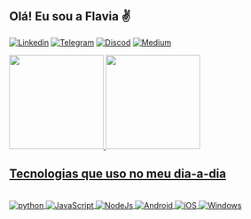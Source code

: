 ## Olá! Eu sou a Flavia ✌️


[![Linkedin](https://img.shields.io/badge/LinkedIn-0077B5?style=for-the-badge&logo=linkedin&logoColor=white)](https://www.linkedin.com/in/flaviavastres/)
[![Telegram](https://img.shields.io/badge/Telegram-2CA5E0?style=for-the-badge&logo=telegram&logoColor=white)](https://t.me/favastres)
[![Discod](https://img.shields.io/badge/Discord-7289DA?style=for-the-badge&logo=discord&logoColor=white)](Flavia#6793)
[![Medium](https://img.shields.io/badge/Medium-12100E?style=for-the-badge&logo=medium&logoColor=white)](https://medium.com/@flaviavastres)


<div>
    <a href="https://github.com/favastres">
    <img height="170em" src="https://github-readme-stats.vercel.app/api?username=favastres&show_icons=true&theme=onedark">
    <img height="170em" src="https://github-readme-stats.vercel.app/api/top-langs/?username=favastres&theme=onedark">
</div>


## Tecnologias que uso no meu dia-a-dia

<div style="display: inline_block"><br/>
    <img align="center" alt="python" src="https://img.shields.io/badge/Python-3776AB?style=for-the-badge&logo=python&logoColor=white"/>
    <img align="center" alt="JavaScript" src="https://img.shields.io/badge/JavaScript-F7DF1E?style=for-the-badge&logo=javascript&logoColor=black"/>
    <img align="center" alt="NodeJs" src="https://img.shields.io/badge/Node.js-43853D?style=for-the-badge&logo=node.js&logoColor=white"/>
    <img align="center" alt="Android" src="https://img.shields.io/badge/Android-3DDC84?style=for-the-badge&logo=android&logoColor=white"/>
    <img align="center" alt="iOS" src="https://img.shields.io/badge/iOS-000000?style=for-the-badge&logo=ios&logoColor=white"/>
    <img align="center" alt="Windows" src="https://img.shields.io/badge/Windows-0078D6?style=for-the-badge&logo=windows&logoColor=white"/>
</div>
<br/>


